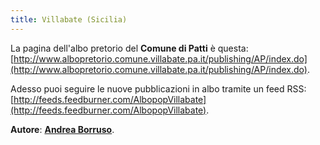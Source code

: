 ```yaml
---
title: Villabate (Sicilia)
---
```


La pagina dell'albo pretorio del **Comune di Patti** è questa: [http://www.albopretorio.comune.villabate.pa.it/publishing/AP/index.do](http://www.albopretorio.comune.villabate.pa.it/publishing/AP/index.do).

Adesso puoi seguire le nuove pubblicazioni in albo tramite un feed RSS: [http://feeds.feedburner.com/AlbopopVillabate](http://feeds.feedburner.com/AlbopopVillabate).


**Autore**: [**Andrea Borruso**](https://twitter.com/aborruso).
